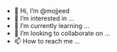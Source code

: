- 👋 Hi, I’m @mojjeed
- 👀 I’m interested in ...
- 🌱 I’m currently learning ...
- 💞️ I’m looking to collaborate on ...
- 📫 How to reach me ...

<!---
mojjeed/mojjeed is a ✨ special ✨ repository because its `README.md` (this file) appears on your GitHub profile.
You can click the Preview link to take a look at your changes.
--->
